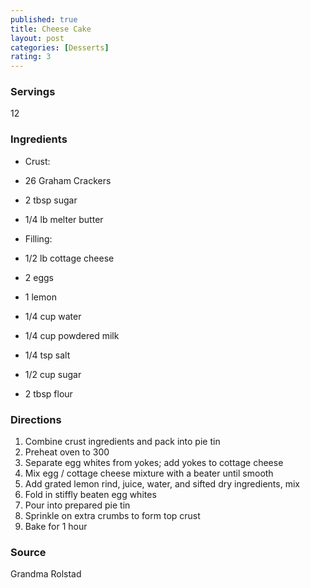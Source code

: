 ```yaml
---
published: true
title: Cheese Cake
layout: post
categories: [Desserts]
rating: 3
---
```

### Servings
12

### Ingredients
- Crust:
- 26 Graham Crackers
- 2 tbsp sugar
- 1/4 lb melter butter

- Filling:
- 1/2 lb cottage cheese
- 2 eggs
- 1 lemon
- 1/4 cup water
- 1/4 cup powdered milk
- 1/4 tsp salt
- 1/2 cup sugar
- 2 tbsp flour

### Directions
1. Combine crust ingredients and pack into pie tin
2. Preheat oven to 300
3. Separate egg whites from yokes; add yokes to cottage cheese
4. Mix egg / cottage cheese mixture with a beater until smooth
5. Add grated lemon rind, juice, water, and sifted dry ingredients, mix
6. Fold in stiffly beaten egg whites
7. Pour into prepared pie tin
8. Sprinkle on extra crumbs to form top crust
9. Bake for 1 hour

### Source
Grandma Rolstad
